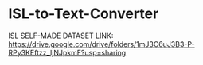 # ISL-to-Text-Converter  
ISL SELF-MADE DATASET LINK:  
https://drive.google.com/drive/folders/1mJ3C6uJ3B3-P-RPy3KEftzz_IjNJpkmF?usp=sharing
